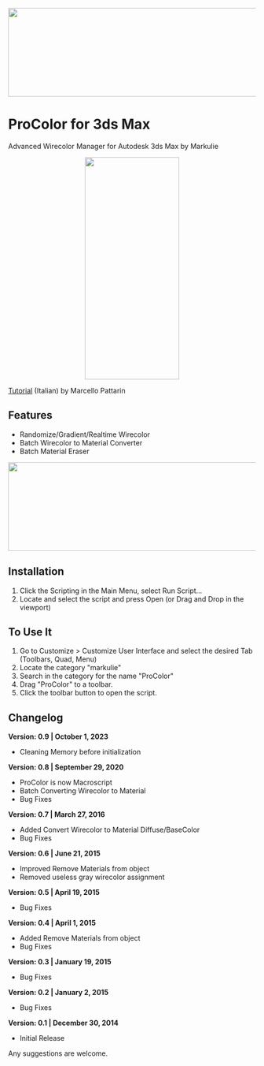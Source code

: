 <p align="center">
  <img width="650" height="180" src="https://github.com/markulie/ProColor/blob/master/ProColor_Blast.gif?raw=true">
</p>

# ProColor for 3ds Max
Advanced Wirecolor Manager for Autodesk 3ds Max by Markulie<br>

<p align="center">
  <img width="192" height="451" src="https://raw.githubusercontent.com/markulie/ProColor/master/ProColor_Window.png">
</p>
<a href="https://www.youtube.com/watch?v=j5dhfQ13YUk" target="-blank">Tutorial</a> (Italian) by Marcello Pattarin

## Features
- Randomize/Gradient/Realtime Wirecolor
- Batch Wirecolor to Material Converter
- Batch Material Eraser

<p align="center">
  <img width="650" height="180" src="https://github.com/markulie/ProColor/blob/master/ProColor_Gradient.jpg?raw=true">
</p>

## Installation
1. Click the Scripting in the Main Menu, select Run Script...
2. Locate and select the script and press Open (or Drag and Drop in the viewport)

## To Use It
1. Go to Customize > Customize User Interface and select the desired Tab (Toolbars, Quad, Menu)
2. Locate the category "markulie"
3. Search in the category for the name "ProColor"
4. Drag "ProColor" to a toolbar.
5. Click the toolbar button to open the script.



## Changelog

__Version: 0.9 | October 1, 2023__
- Cleaning Memory before initialization  

__Version: 0.8 | September 29, 2020__
- ProColor is now Macroscript  
- Batch Converting Wirecolor to Material  
- Bug Fixes  
  
__Version: 0.7 | March 27, 2016__  
- Added Convert Wirecolor to Material Diffuse/BaseColor
- Bug Fixes  
  
__Version: 0.6 | June 21, 2015__  
- Improved Remove Materials from object
- Removed useless gray wirecolor assignment  
  
__Version: 0.5 | April 19, 2015__  
- Bug Fixes  
  
__Version: 0.4 | April 1, 2015__  
- Added Remove Materials from object
- Bug Fixes  
  
__Version: 0.3 | January 19, 2015__  
- Bug Fixes  
  
__Version: 0.2 | January 2, 2015__  
- Bug Fixes  
  
__Version: 0.1 | December 30, 2014__  
- Initial Release  


Any suggestions are welcome.